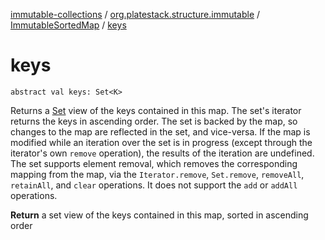 [immutable-collections](../../index.md) / [org.platestack.structure.immutable](../index.md) / [ImmutableSortedMap](index.md) / [keys](.)

# keys

`abstract val keys: Set<K>`

Returns a [Set](#) view of the keys contained in this map.
The set's iterator returns the keys in ascending order.
The set is backed by the map, so changes to the map are
reflected in the set, and vice-versa.  If the map is modified
while an iteration over the set is in progress (except through
the iterator's own `remove` operation), the results of
the iteration are undefined.  The set supports element removal,
which removes the corresponding mapping from the map, via the
`Iterator.remove`, `Set.remove`,
`removeAll`, `retainAll`, and `clear`
operations.  It does not support the `add` or `addAll`
operations.

**Return**
a set view of the keys contained in this map, sorted in
    ascending order

